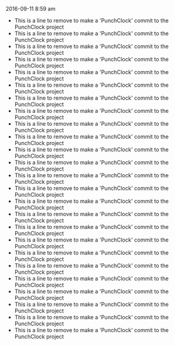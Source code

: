 2016-09-11 8:59 am  
- This is a line to remove to make a 'PunchClock' commit to the PunchClock project
- This is a line to remove to make a 'PunchClock' commit to the PunchClock project
- This is a line to remove to make a 'PunchClock' commit to the PunchClock project
- This is a line to remove to make a 'PunchClock' commit to the PunchClock project
- This is a line to remove to make a 'PunchClock' commit to the PunchClock project
- This is a line to remove to make a 'PunchClock' commit to the PunchClock project
- This is a line to remove to make a 'PunchClock' commit to the PunchClock project
- This is a line to remove to make a 'PunchClock' commit to the PunchClock project
- This is a line to remove to make a 'PunchClock' commit to the PunchClock project
- This is a line to remove to make a 'PunchClock' commit to the PunchClock project
- This is a line to remove to make a 'PunchClock' commit to the PunchClock project
- This is a line to remove to make a 'PunchClock' commit to the PunchClock project
- This is a line to remove to make a 'PunchClock' commit to the PunchClock project
- This is a line to remove to make a 'PunchClock' commit to the PunchClock project
- This is a line to remove to make a 'PunchClock' commit to the PunchClock project
- This is a line to remove to make a 'PunchClock' commit to the PunchClock project
- This is a line to remove to make a 'PunchClock' commit to the PunchClock project
- This is a line to remove to make a 'PunchClock' commit to the PunchClock project
- This is a line to remove to make a 'PunchClock' commit to the PunchClock project
- This is a line to remove to make a 'PunchClock' commit to the PunchClock project
- This is a line to remove to make a 'PunchClock' commit to the PunchClock project
- This is a line to remove to make a 'PunchClock' commit to the PunchClock project
- This is a line to remove to make a 'PunchClock' commit to the PunchClock project
- This is a line to remove to make a 'PunchClock' commit to the PunchClock project
- This is a line to remove to make a 'PunchClock' commit to the PunchClock project
